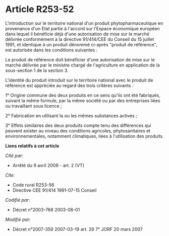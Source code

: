 # Article R253-52

L'introduction sur le territoire national d'un produit phytopharmaceutique en provenance d'un Etat partie à l'accord sur
l'Espace économique européen dans lequel il bénéficie déjà d'une autorisation de mise sur le marché délivrée conformément à
la directive 91/414/CEE du Conseil du 15 juillet 1991, et identique à un produit dénommé ci-après "produit de référence", est
autorisée dans les conditions suivantes :

Le produit de référence doit bénéficier d'une autorisation de mise sur le marché délivrée par le ministre chargé de
l'agriculture en application de la sous-section 1 de la section 3.

L'identité du produit introduit sur le territoire national avec le produit de référence est appréciée au regard des trois
critères suivants :

1° Origine commune des deux produits en ce sens qu'ils ont été fabriqués, suivant la même formule, par la même société ou par
des entreprises liées ou travaillant sous licence ;

2° Fabrication en utilisant la ou les mêmes substances actives ;

3° Effets similaires des deux produits compte tenu des différences qui peuvent exister au niveau des conditions agricoles,
phytosanitaires et environnementales, notamment climatiques, liées à l'utilisation des produits.

**Liens relatifs à cet article**

_Cité par_:

  - Arrêté du 9 avril 2008 - art. 2 (VT)

_Cite_:

  - Code rural R253-56
  - Directive CEE 91/414 1991-07-15 Conseil

_Codifié par_:

  - Décret n°2003-768 2003-08-01

_Modifié par_:

  - Décret n°2007-359 2007-03-19 art. 28 7° JORF 20 mars 2007
